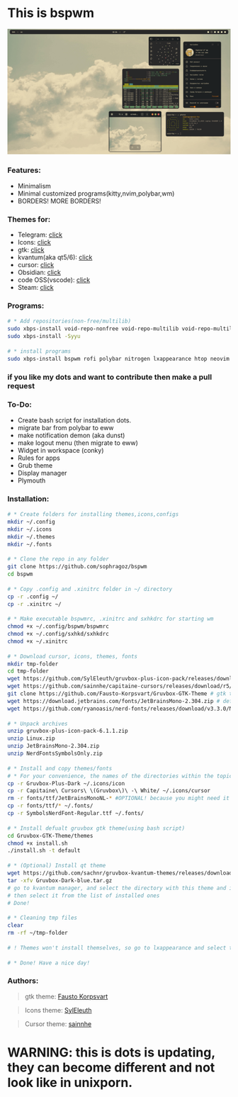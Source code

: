 # This is bspwm

![screen](screen.png)

### Features:
 - Minimalism
 - Minimal customized programs(kitty,nvim,polybar,wm)
 - BORDERS! MORE BORDERS!

### Themes for:
 - Telegram: [click](https://github.com/indev29/telegram-gruvbox)
 - Icons: [click](https://github.com/SylEleuth/gruvbox-plus-icon-pack)
 - gtk: [click](https://github.com/Fausto-Korpsvart/Gruvbox-GTK-Theme)
 - kvantum(aka qt5/6): [click](https://github.com/sachnr/gruvbox-kvantum-themes)
 - cursor: [click](https://store.kde.org/p/1818760)
 - Obsidian: [click](https://github.com/insanum/obsidian_gruvbox)
 - code OSS(vscode): [click](https://github.com/jdinhify/vscode-theme-gruvbox)
 - Steam: [click](https://flathub.org/apps/io.github.Foldex.AdwSteamGtk)

### Programs:
 ```bash
 # * Add repositories(non-free/multilib)
 sudo xbps-install void-repo-nonfree void-repo-multilib void-repo-multilib-nonfree
 sudo xbps-install -Syyu

 # * install programs
 sudo xbps-install bspwm rofi polybar nitrogen lxappearance htop neovim git PrismLauncher steam telegram-desktop transmission-gtk openjdk21 krita vlc vscode nvidia nvidia-dkms filezilla eog nemo xournalpp intel-gpu-tools zsh pulseaudio pavucontrol libwebkit2gtk chronyd dhcpcd polkitd unzip psmisc lutris 
 ```
### if you like my dots and want to contribute then make a pull request
### To-Do:
 - Create bash script for installation dots.
 - migrate bar from polybar to eww
 - make notification demon (aka dunst)
 - make logout menu (then migrate to eww)
 - Widget in workspace (conky)
 - Rules for apps 
 - Grub theme
 - Display manager
 - Plymouth

### Installation:
```bash
# * Create folders for installing themes,icons,configs
mkdir ~/.config
mkdir ~/.icons
mkdir ~/.themes
mkdir ~/.fonts

# * Clone the repo in any folder
git clone https://github.com/sophragoz/bspwm
cd bspwm

# * Copy .config and .xinitrc folder in ~/ directory
cp -r .config ~/
cp -r .xinitrc ~/

# * Make executable bspwmrc, .xinitrc and sxhkdrc for starting wm
chmod +x ~/.config/bspwm/bspwmrc
chmod +x ~/.config/sxhkd/sxhkdrc
chmod +x ~/.xinitrc

# * Download cursor, icons, themes, fonts
mkdir tmp-folder
cd tmp-folder
wget https://github.com/SylEleuth/gruvbox-plus-icon-pack/releases/download/v6.1.1/gruvbox-plus-icon-pack-6.1.1.zip # icon theme
wget https://github.com/sainnhe/capitaine-cursors/releases/download/r5/Linux.zip # cursor theme
git clone https://github.com/Fausto-Korpsvart/Gruvbox-GTK-Theme # gtk theme(qt you can install it later if you need it)
wget https://download.jetbrains.com/fonts/JetBrainsMono-2.304.zip # defaults fonts
wget https://github.com/ryanoasis/nerd-fonts/releases/download/v3.3.0/NerdFontsSymbolsOnly.zip # fonts for symbols

# * Unpack archives
unzip gruvbox-plus-icon-pack-6.1.1.zip
unzip Linux.zip
unzip JetBrainsMono-2.304.zip
unzip NerdFontsSymbolsOnly.zip

# * Install and copy themes/fonts
# * For your convenience, the names of the directories within the topics will be shortened
cp -r Gruvbox-Plus-Dark ~/.icons/icon
cp -r Capitaine\ Cursors\ \(Gruvbox\)\ -\ White/ ~/.icons/cursor
rm -r fonts/ttf/JetBrainsMonoNL-* #OPTIONAL! because you might need it
cp -r fonts/ttf/* ~/.fonts/
cp -r SymbolsNerdFont-Regular.ttf ~/.fonts/

# * Install defualt gruvbox gtk theme(using bash script)
cd Gruvbox-GTK-Theme/themes
chmod +x install.sh
./install.sh -t default

# * (Optional) Install qt theme
wget https://github.com/sachnr/gruvbox-kvantum-themes/releases/download/1.1/Gruvbox-Dark-Blue.tar.gz
tar -xfv Gruvbox-Dark-blue.tar.gz
# go to kvantum manager, and select the directory with this theme and install.
# then select it from the list of installed ones
# Done!

# * Cleaning tmp files
clear
rm -rf ~/tmp-folder

# ! Themes won't install themselves, so go to lxappearance and select theme/icons/cursor, as well as font

# * Done! Have a nice day!
```

### Authors:
> gtk theme: [Fausto Korpsvart](https://github.com/Fausto-Korpsvart)

> Icons theme: [SylEleuth](https://github.com/SylEleuth)

> Cursor theme: [sainnhe](https://github.com/sainnhe)

# WARNING: this is dots is updating, they can become different and not look like in unixporn.
